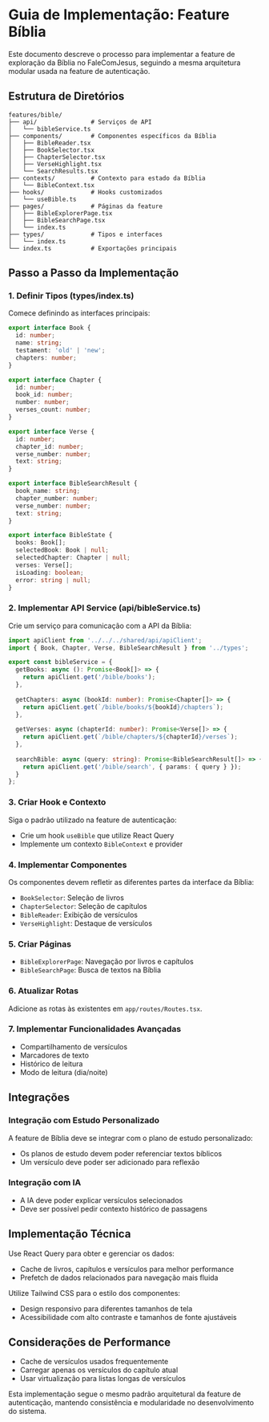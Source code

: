 # Guia de Implementação: Feature Bíblia

Este documento descreve o processo para implementar a feature de exploração da Bíblia no FaleComJesus, seguindo a mesma arquitetura modular usada na feature de autenticação.

## Estrutura de Diretórios

```
features/bible/
├── api/               # Serviços de API
│   └── bibleService.ts
├── components/        # Componentes específicos da Bíblia
│   ├── BibleReader.tsx
│   ├── BookSelector.tsx
│   ├── ChapterSelector.tsx
│   ├── VerseHighlight.tsx
│   └── SearchResults.tsx
├── contexts/          # Contexto para estado da Bíblia
│   └── BibleContext.tsx
├── hooks/             # Hooks customizados
│   └── useBible.ts
├── pages/             # Páginas da feature
│   ├── BibleExplorerPage.tsx
│   ├── BibleSearchPage.tsx
│   └── index.ts
├── types/             # Tipos e interfaces
│   └── index.ts
└── index.ts           # Exportações principais
```

## Passo a Passo da Implementação

### 1. Definir Tipos (types/index.ts)

Comece definindo as interfaces principais:

```typescript
export interface Book {
  id: number;
  name: string;
  testament: 'old' | 'new';
  chapters: number;
}

export interface Chapter {
  id: number;
  book_id: number;
  number: number;
  verses_count: number;
}

export interface Verse {
  id: number;
  chapter_id: number;
  verse_number: number;
  text: string;
}

export interface BibleSearchResult {
  book_name: string;
  chapter_number: number;
  verse_number: number;
  text: string;
}

export interface BibleState {
  books: Book[];
  selectedBook: Book | null;
  selectedChapter: Chapter | null;
  verses: Verse[];
  isLoading: boolean;
  error: string | null;
}
```

### 2. Implementar API Service (api/bibleService.ts)

Crie um serviço para comunicação com a API da Bíblia:

```typescript
import apiClient from '../../../shared/api/apiClient';
import { Book, Chapter, Verse, BibleSearchResult } from '../types';

export const bibleService = {
  getBooks: async (): Promise<Book[]> => {
    return apiClient.get('/bible/books');
  },
  
  getChapters: async (bookId: number): Promise<Chapter[]> => {
    return apiClient.get(`/bible/books/${bookId}/chapters`);
  },
  
  getVerses: async (chapterId: number): Promise<Verse[]> => {
    return apiClient.get(`/bible/chapters/${chapterId}/verses`);
  },
  
  searchBible: async (query: string): Promise<BibleSearchResult[]> => {
    return apiClient.get('/bible/search', { params: { query } });
  }
};
```

### 3. Criar Hook e Contexto

Siga o padrão utilizado na feature de autenticação:
- Crie um hook `useBible` que utilize React Query
- Implemente um contexto `BibleContext` e provider

### 4. Implementar Componentes

Os componentes devem refletir as diferentes partes da interface da Bíblia:
- `BookSelector`: Seleção de livros
- `ChapterSelector`: Seleção de capítulos
- `BibleReader`: Exibição de versículos
- `VerseHighlight`: Destaque de versículos

### 5. Criar Páginas

- `BibleExplorerPage`: Navegação por livros e capítulos
- `BibleSearchPage`: Busca de textos na Bíblia

### 6. Atualizar Rotas

Adicione as rotas às existentes em `app/routes/Routes.tsx`.

### 7. Implementar Funcionalidades Avançadas

- Compartilhamento de versículos
- Marcadores de texto
- Histórico de leitura
- Modo de leitura (dia/noite)

## Integrações

### Integração com Estudo Personalizado

A feature de Bíblia deve se integrar com o plano de estudo personalizado:
- Os planos de estudo devem poder referenciar textos bíblicos
- Um versículo deve poder ser adicionado para reflexão

### Integração com IA

- A IA deve poder explicar versículos selecionados
- Deve ser possível pedir contexto histórico de passagens

## Implementação Técnica

Use React Query para obter e gerenciar os dados:
- Cache de livros, capítulos e versículos para melhor performance
- Prefetch de dados relacionados para navegação mais fluida

Utilize Tailwind CSS para o estilo dos componentes:
- Design responsivo para diferentes tamanhos de tela
- Acessibilidade com alto contraste e tamanhos de fonte ajustáveis

## Considerações de Performance

- Cache de versículos usados frequentemente
- Carregar apenas os versículos do capítulo atual
- Usar virtualização para listas longas de versículos

Esta implementação segue o mesmo padrão arquitetural da feature de autenticação, mantendo consistência e modularidade no desenvolvimento do sistema. 